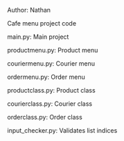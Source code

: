 Author: Nathan

Cafe menu project code

main.py: Main project

productmenu.py: Product menu

couriermenu.py: Courier menu

ordermenu.py: Order menu

productclass.py: Product class

courierclass.py: Courier class

orderclass.py: Order class

input_checker.py: Validates list indices